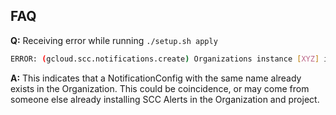 ## FAQ

**Q:** Receiving error while running `./setup.sh apply`

```bash
ERROR: (gcloud.scc.notifications.create) Organizations instance [XYZ] is the subject of a conflict: Requested entity already exists
```
**A:**  This indicates that a NotificationConfig with the same name already exists in the Organization. This could be coincidence, or may come from someone else already installing SCC Alerts in the Organization and project.

